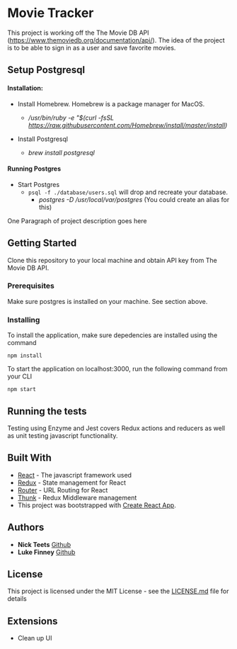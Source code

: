 # Movie Tracker

This project is working off the The Movie DB API (https://www.themoviedb.org/documentation/api/). The idea of the project is to be able to sign in as a user and save favorite movies.

## Setup Postgresql

#### Installation:
* Install Homebrew. Homebrew is a package manager for MacOS.
	*  */usr/bin/ruby -e "$(curl -fsSL https://raw.githubusercontent.com/Homebrew/install/master/install)*
	
* Install Postgresql  
	*  *brew install postgresql*	
	
#### Running Postgres
* Start Postgres  
  * `psql -f ./database/users.sql` will drop and recreate your database. 
	* *postgres -D /usr/local/var/postgres* (You could create an alias for this)
	
One Paragraph of project description goes here

## Getting Started

Clone this repository to your local machine and obtain API key from The Movie DB API.

### Prerequisites

Make sure postgres is installed on your machine. See section above. 

### Installing

To install the application, make sure depedencies are installed using the command 
```
npm install
```
To start the application on localhost:3000, run the following command from your CLI
```
npm start
```

## Running the tests

Testing using Enzyme and Jest covers Redux actions and reducers as well as unit testing javascript functionality. 

## Built With

* [React](https://reactjs.org/) - The javascript framework used
* [Redux](https://redux.js.org/) - State management for React
* [Router](https://github.com/reactjs/react-router-redux) - URL Routing for React
* [Thunk](https://github.com/gaearon/redux-thunk) - Redux Middleware management
* This project was bootstrapped with [Create React App](https://github.com/facebookincubator/create-react-app).

## Authors

* **Nick Teets** [Github](https://github.com/nicktu12)
* **Luke Finney** [Github](https://github.com/lfinney)

## License

This project is licensed under the MIT License - see the [LICENSE.md](LICENSE.md) file for details

## Extensions

* Clean up UI
